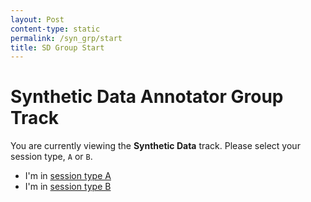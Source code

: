 ```yaml
---
layout: Post
content-type: static
permalink: /syn_grp/start
title: SD Group Start
---
```


# Synthetic Data Annotator Group Track

You are currently viewing the **Synthetic Data** track. Please select your session type, `A` or `B`.

- I'm in [session type A](/muadocs/syn_grp/a/start)
- I'm in [session type B](/muadocs/syn_grp/b/start)

